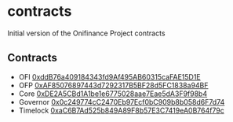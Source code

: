 # contracts
Initial version of the Onifinance Project contracts

## Contracts

* OFI [0xddB76a409184343fd9Af495AB60315caFAE15D1E](http://polygonscan.com/token/0xddB76a409184343fd9Af495AB60315caFAE15D1E)
* OFP [0xAF85076897443d7292317B5BF28d5FC1838a94BF](http://polygonscan.com/token/0xAF85076897443d7292317B5BF28d5FC1838a94BF)
* Core [0xDE2A5CBd1A1be1e6775028aae7Eae5dA3F9f98b4](http://polygonscan.com/address/0xDE2A5CBd1A1be1e6775028aae7Eae5dA3F9f98b4)
* Governor [0x0c249774cC2470Eb97Ecf0bC909b8b058d6F7d74](http://polygonscan.com/address/0x0c249774cC2470Eb97Ecf0bC909b8b058d6F7d74)
* Timelock [0xaC6B7Ad525b849A89F8b57E3C7419eA0B764f79c](http://polygonscan.com/address/0xaC6B7Ad525b849A89F8b57E3C7419eA0B764f79c)

